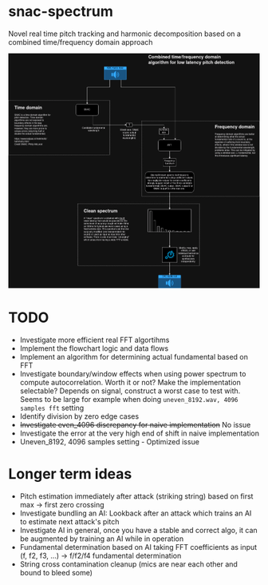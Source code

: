 # snac-spectrum
Novel real time pitch tracking and harmonic decomposition based on a combined time/frequency domain approach

![Overview of system](/docs/snac-spectrum-overview.png)

# TODO
* Investigate more efficient real FFT algortihms
* Implement the flowchart logic and data flows
* Implement an algorithm for determining actual fundamental based on FFT
* Investigate boundary/window effects when using power spectrum to compute autocorrelation. Worth it or not? Make the implementation selectable? Depends on signal, construct a worst case to test with. Seems to be large for example when doing `uneven_8192.wav, 4096 samples fft` setting
* Identify division by zero edge cases
* ~~Investigate even_4096 discrepancy for naive implementation~~ No issue
* Investigate the error at the very high end of shift in naive implementation
* Uneven_8192, 4096 samples setting - Optimized issue

# Longer term ideas
* Pitch estimation immediately after attack (striking string) based on first max -> first zero crossing
* Investigate bundling an AI: Lookback after an attack which trains an AI to estimate next attack's pitch
* Investigate AI in general, once you have a stable and correct algo, it can be augmented by training an AI while in operation
* Fundamental determination based on AI taking FFT coefficients as input (f, f2, f3, ...) -> f/f2/f4 fundamental determination
* String cross contamination cleanup (mics are near each other and bound to bleed some)